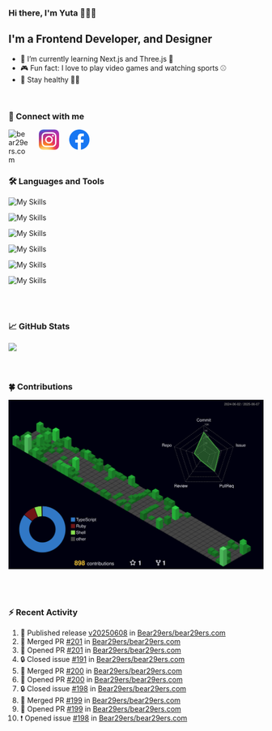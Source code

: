 ### Hi there, I'm Yuta 🤟🏻🐻

## I'm a Frontend Developer, and Designer

- 🌱 I’m currently learning Next.js and Three.js 🤣
- 🎮 Fun fact: I love to play video games and watching sports ⚾️
- 🏃 Stay healthy 🏋🏻

<br />

### :wave: Connect with me

[<img align="left" alt="bear29ers.com" width="40px" src="https://user-images.githubusercontent.com/39920490/156489586-f125813b-e344-46d6-9306-f5786684b976.jpg" style="margin-right: 20px;" />](https://bear29ers.com)
[<img align="left" alt="Yuta Okuma | Instagram" width="40px" src="https://github.com/github/explore/blob/main/topics/instagram/instagram.png?raw=true" style="margin-right: 20px;" />](https://www.instagram.com/bear29ers/)
[<img align="left" alt="Yuta Okuma | Facebook" width="40px" src="https://github.com/github/explore/blob/main/topics/facebook/facebook.png?raw=true" style="margin-right: 20px;" />](https://www.facebook.com/bear29ers/)

<!-- [<img align="left" alt="Yuta Okuma | Wantedly" width="40px" src="https://user-images.githubusercontent.com/39920490/156489528-fdc520d6-10f1-43b6-8bf8-fadf8dcf1a90.jpg" style="margin-right: 20px;" />](https://www.wantedly.com/id/yuta_okuma_b) -->

<br />
<br />
<br />
<br />

### :hammer_and_wrench: Languages and Tools

![My Skills](https://skillicons.dev/icons?i=html,css,sass,bootstrap,tailwind,js,ts,jquery,threejs,react)

![My Skills](https://skillicons.dev/icons?i=styledcomponents,emotion,materialui,nextjs,vercel,vue,nuxt,pinia,nodejs,express)

![My Skills](https://skillicons.dev/icons?i=webpack,vite,jest,vitest,babel,regex,npm,pnpm,php,laravel)

![My Skills](https://skillicons.dev/icons?i=mysql,sqlite,docker,git,github,githubactions,aws,firebase,vim,neovim)

![My Skills](https://skillicons.dev/icons?i=linux,bash,lua,markdown,svg,webstorm,vscode,atom,figma,xd)

![My Skills](https://skillicons.dev/icons?i=ps,ai,pr,ae,postman,sentry,codepen,stackoverflow,discord,apple)

<br />
<br />

### :chart_with_upwards_trend: GitHub Stats

<div style="display: flex;">
    <a href="https://github.com/Bear29ers">
        <img height="220px;" src="https://github-readme-stats-yuta-okumas-projects.vercel.app/api?username=Bear29ers&show_icons=true&theme=bear">
    </a>
</div>

<br />
<br />

### :four_leaf_clover: Contributions

![](./profile-3d-contrib/profile-night-green.svg)

<br />
<br />

### :zap: Recent Activity

<!--START_SECTION:activity-->

1. 🚀 Published release [v20250608](https://github.com/Bear29ers/bear29ers.com/releases/tag/v20250608) in [Bear29ers/bear29ers.com](https://github.com/Bear29ers/bear29ers.com)
2. 🎉 Merged PR [#201](https://github.com/Bear29ers/bear29ers.com/pull/201) in [Bear29ers/bear29ers.com](https://github.com/Bear29ers/bear29ers.com)
3. 💪 Opened PR [#201](https://github.com/Bear29ers/bear29ers.com/pull/201) in [Bear29ers/bear29ers.com](https://github.com/Bear29ers/bear29ers.com)
4. 🔒 Closed issue [#191](https://github.com/Bear29ers/bear29ers.com/issues/191) in [Bear29ers/bear29ers.com](https://github.com/Bear29ers/bear29ers.com)
5. 🎉 Merged PR [#200](https://github.com/Bear29ers/bear29ers.com/pull/200) in [Bear29ers/bear29ers.com](https://github.com/Bear29ers/bear29ers.com)
6. 💪 Opened PR [#200](https://github.com/Bear29ers/bear29ers.com/pull/200) in [Bear29ers/bear29ers.com](https://github.com/Bear29ers/bear29ers.com)
7. 🔒 Closed issue [#198](https://github.com/Bear29ers/bear29ers.com/issues/198) in [Bear29ers/bear29ers.com](https://github.com/Bear29ers/bear29ers.com)
8. 🎉 Merged PR [#199](https://github.com/Bear29ers/bear29ers.com/pull/199) in [Bear29ers/bear29ers.com](https://github.com/Bear29ers/bear29ers.com)
9. 💪 Opened PR [#199](https://github.com/Bear29ers/bear29ers.com/pull/199) in [Bear29ers/bear29ers.com](https://github.com/Bear29ers/bear29ers.com)
10. ❗ Opened issue [#198](https://github.com/Bear29ers/bear29ers.com/issues/198) in [Bear29ers/bear29ers.com](https://github.com/Bear29ers/bear29ers.com)

<!--END_SECTION:activity-->
